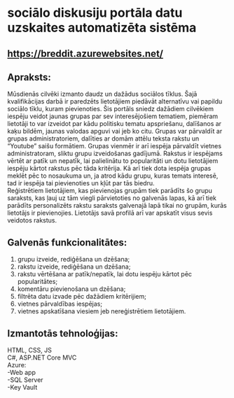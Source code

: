 # sociālo diskusiju portāla datu uzskaites automatizēta sistēma
## https://breddit.azurewebsites.net/

## Apraksts:
Mūsdienās cilvēki izmanto daudz un dažādus sociālos tīklus. Šajā kvalifikācijas darbā ir paredzēts lietotājiem piedāvāt alternatīvu vai papildu sociālo tīklu, kuram pievienoties. Šis portāls sniedz dažādiem cilvēkiem iespēju veidot jaunas grupas par sev interesējošiem tematiem, piemēram lietotāji to var izveidot par kādu politisku tematu apspriešanu, dalīšanos ar kaķu bildēm, jaunas valodas apguvi vai jeb ko citu. Grupas var pārvaldīt ar grupas administratoriem, dalīties ar domām attēlu teksta rakstu un “Youtube” saišu formātiem. Grupas vienmēr ir arī iespēja pārvaldīt vietnes administratoram, sliktu grupu izveidošanas gadījumā. Rakstus ir iespējams vērtēt ar patīk un nepatīk, lai palielinātu to popularitāti un dotu lietotājiem iespēju kārtot rakstus pēc tāda kritērija. Kā arī tiek dota iespēja grupas meklēt pēc to nosaukuma un, ja atrod kādu grupu, kuras temats interesē, tad ir iespēja tai pievienoties un kļūt par tās biedru.  
Reģistrētiem lietotājiem, kas pievienojas grupām tiek parādīts šo grupu saraksts, kas ļauj uz tām viegli pārvietoties no galvenās lapas, kā arī tiek parādīts personalizēts rakstu saraksts galvenajā lapā tikai no grupām, kurās lietotājs ir pievienojies. Lietotājs savā profilā arī var apskatīt visus sevis veidotos rakstus.


## Galvenās funkcionalitātes:
1.	grupu izveide, rediģēšana un dzēšana;
2.	rakstu izveide, rediģēšana un dzēšana;
3.	rakstu vērtēšana ar patīk/nepatīk, lai dotu iespēju kārtot pēc popularitātes;
4.	komentāru pievienošana un dzēšana;
5.	filtrēta datu izvade pēc dažādiem kritērijiem;
6.	vietnes pārvaldības iespējas;
7.	vietnes apskatīšana viesiem jeb nereģistrētiem lietotājiem.

## Izmantotās tehnoloģijas:
HTML, CSS, JS  
C#, ASP.NET Core MVC  
Azure:  
-Web app  
-SQL Server  
-Key Vault  
